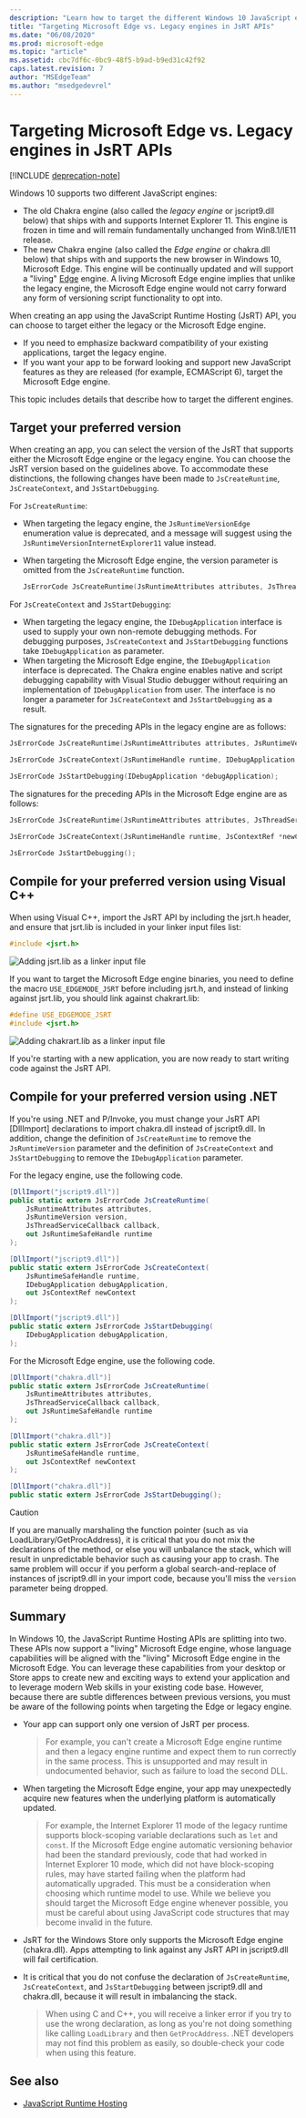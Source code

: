 ```yaml
---
description: "Learn how to target the different Windows 10 JavaScript engines. "
title: "Targeting Microsoft Edge vs. Legacy engines in JsRT APIs"
ms.date: "06/08/2020"
ms.prod: microsoft-edge
ms.topic: "article"
ms.assetid: cbc7df6c-0bc9-48f5-b9ad-b9ed31c42f92
caps.latest.revision: 7
author: "MSEdgeTeam"
ms.author: "msedgedevrel"
---
```

# Targeting Microsoft Edge vs. Legacy engines in JsRT APIs  

[!INCLUDE [deprecation-note](../includes/deprecation-note.md)]  

Windows 10 supports two different JavaScript engines:  

*   The old Chakra engine (also called the *legacy engine* or jscript9.dll below) that ships with and supports Internet Explorer 11. This engine is frozen in time and will remain fundamentally unchanged from Win8.1/IE11 release.  
*   The new Chakra engine (also called the *Edge engine* or chakra.dll below) that ships with and supports the new browser in Windows 10, Microsoft Edge. This engine will be continually updated and will support a "living" [Edge](https://blogs.msdn.com/b/ie/archive/2014/11/11/living-on-the-edge-our-next-step-in-interoperability.aspx) engine. A living Microsoft Edge engine implies that unlike the legacy engine, the Microsoft Edge engine would not carry forward any form of versioning script functionality to opt into.  

 When creating an app using the JavaScript Runtime Hosting (JsRT) API, you can choose to target either the legacy or the Microsoft Edge engine.  

*   If you need to emphasize backward compatibility of your existing applications, target the legacy engine.  
*   If you want your app to be forward looking and support new JavaScript features as they are released (for example, ECMAScript 6), target the Microsoft Edge engine.  

This topic includes details that describe how to target the different engines.  

## Target your preferred version  

When creating an app, you can select the version of the JsRT that supports either the Microsoft Edge engine or the legacy engine. You can choose the JsRT version based on the guidelines above. To accommodate these distinctions, the following changes have been made to `JsCreateRuntime`, `JsCreateContext`, and `JsStartDebugging`.  

For `JsCreateRuntime`:  

*   When targeting the legacy engine, the `JsRuntimeVersionEdge` enumeration value is deprecated, and a message will suggest using the `JsRuntimeVersionInternetExplorer11` value instead.  
*   When targeting the Microsoft Edge engine, the version parameter is omitted from the `JsCreateRuntime` function.  
    
    ```cpp
    JsErrorCode JsCreateRuntime(JsRuntimeAttributes attributes, JsThreadServiceCallback callback, _Out_ JsRuntimeHandle* runtime);
    ```  
    
 For `JsCreateContext` and `JsStartDebugging`:  

*   When targeting the legacy engine, the `IDebugApplication` interface is used to supply your own non-remote debugging methods. For debugging purposes, `JsCreateContext` and `JsStartDebugging` functions take `IDebugApplication` as parameter.  
*   When targeting the Microsoft Edge engine, the `IDebugApplication` interface is deprecated. The Chakra engine enables native and script debugging capability with Visual Studio debugger without requiring an implementation of `IDebugApplication` from user. The interface is no longer a parameter for `JsCreateContext` and `JsStartDebugging` as a result.  

The signatures for the preceding APIs in the legacy engine are as follows:  

```cpp
JsErrorCode JsCreateRuntime(JsRuntimeAttributes attributes, JsRuntimeVersion version, JsThreadServiceCallback callback, _Out_ JsRuntimeHandle* runtime);

JsErrorCode JsCreateContext(JsRuntimeHandle runtime, IDebugApplication *debugApplication, JsContextRef *newContext);

JsErrorCode JsStartDebugging(IDebugApplication *debugApplication);
```  

The signatures for the preceding APIs in the Microsoft Edge engine are as follows:  

```cpp
JsErrorCode JsCreateRuntime(JsRuntimeAttributes attributes, JsThreadServiceCallback callback, _Out_ JsRuntimeHandle* runtime);

JsErrorCode JsCreateContext(JsRuntimeHandle runtime, JsContextRef *newContext);

JsErrorCode JsStartDebugging();
```  

## Compile for your preferred version using Visual C++  

When using Visual C++, import the JsRT API by including the jsrt.h header, and ensure that jsrt.lib is included in your linker input files list:  

```cpp
#include <jsrt.h>
```  

![Adding jsrt.lib as a linker input file](../chakra-hosting/media/js-chakra.png "JS_Chakra_")  

If you want to target the Microsoft Edge engine binaries, you need to define the macro `USE_EDGEMODE_JSRT` before including jsrt.h, and instead of linking against jsrt.lib, you should link against chakrart.lib:  

```cpp
#define USE_EDGEMODE_JSRT
#include <jsrt.h>
```  

![Adding chakrart.lib as a linker input file](../chakra-hosting/media/js-chakra-hosting.png "JS_Chakra_Hosting_")  

If you're starting with a new application, you are now ready to start writing code against the JsRT API.  

## Compile for your preferred version using .NET  

If you're using .NET and P/Invoke, you must change your JsRT API [DllImport] declarations to import chakra.dll instead of jscript9.dll. In addition, change the definition of `JsCreateRuntime` to remove the `JsRuntimeVersion` parameter and the definition of `JsCreateContext` and `JsStartDebugging` to remove the `IDebugApplication` parameter.  

For the legacy engine, use the following code.  

```csharp
[DllImport("jscript9.dll")]
public static extern JsErrorCode JsCreateRuntime(
    JsRuntimeAttributes attributes,
    JsRuntimeVersion version,
    JsThreadServiceCallback callback,
    out JsRuntimeSafeHandle runtime
);

[DllImport("jscript9.dll")]
public static extern JsErrorCode JsCreateContext(
    JsRuntimeSafeHandle runtime,
    IDebugApplication debugApplication,
    out JsContextRef newContext
);   

[DllImport("jscript9.dll")]
public static extern JsErrorCode JsStartDebugging(
    IDebugApplication debugApplication,
);
```  

For the Microsoft Edge engine, use the following code.  

```csharp
[DllImport("chakra.dll")]
public static extern JsErrorCode JsCreateRuntime(
    JsRuntimeAttributes attributes,
    JsThreadServiceCallback callback,
    out JsRuntimeSafeHandle runtime
);  

[DllImport("chakra.dll")]
public static extern JsErrorCode JsCreateContext(
    JsRuntimeSafeHandle runtime,
    out JsContextRef newContext
);

[DllImport("chakra.dll")]
public static extern JsErrorCode JsStartDebugging();
```  

> [!CAUTION]
> If you are manually marshaling the function pointer (such as via LoadLibrary/GetProcAddress), it is critical that you do not mix the declarations of the method, or else you will unbalance the stack, which will result in unpredictable behavior such as causing your app to crash. The same problem will occur if you perform a global search-and-replace of instances of jscript9.dll in your import code, because you'll miss the `version` parameter being dropped.  

## Summary  

In Windows 10, the JavaScript Runtime Hosting APIs are splitting into two. These APIs now support a "living" Microsoft Edge engine, whose language capabilities will be aligned with the "living" Microsoft Edge engine in the Microsoft Edge. You can leverage these capabilities from your desktop or Store apps to create new and exciting ways to extend your application and to leverage modern Web skills in your existing code base. However, because there are subtle differences between previous versions, you must be aware of the following points when targeting the Edge or legacy engine.  

*   Your app can support only one version of JsRT per process.  
    
    > For example, you can't create a Microsoft Edge engine runtime and then a legacy engine runtime and expect them to run correctly in the same process. This is unsupported and may result in undocumented behavior, such as failure to load the second DLL.  
    
*   When targeting the Microsoft Edge engine, your app may unexpectedly acquire new features when the underlying platform is automatically updated.  
    
    > For example, the Internet Explorer 11 mode of the legacy runtime supports block-scoping variable declarations such as `let` and `const`. If the Microsoft Edge engine automatic versioning behavior had been the standard previously, code that had worked in Internet Explorer 10 mode, which did not have block-scoping rules, may have started failing when the platform had automatically upgraded. This must be a consideration when choosing which runtime model to use. While we believe you should target the Microsoft Edge engine whenever possible, you must be careful about using JavaScript code structures that may become invalid in the future.  
    
*   JsRT for the Windows Store only supports the Microsoft Edge engine (chakra.dll). Apps attempting to link against any JsRT API in jscript9.dll will fail certification.  
*   It is critical that you do not confuse the declaration of `JsCreateRuntime`, `JsCreateContext`, and `JsStartDebugging` between jscript9.dll and chakra.dll, because it will result in imbalancing the stack.  
    
    > When using C and C++, you will receive a linker error if you try to use the wrong declaration, as long as you're not doing something like calling `LoadLibrary` and then `GetProcAddress`. .NET developers may not find this problem as easily, so double-check your code when using this feature.  
    
## See also  

*   [JavaScript Runtime Hosting](../javascript-runtime-hosting.md)
 
